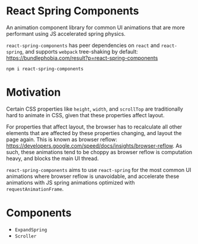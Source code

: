 # React Spring Components

An animation component library for common UI animations that are more performant using JS accelerated spring physics.

`react-spring-components` has peer dependencies on `react` and `react-spring`, and supports `webpack` tree-shaking by default: https://bundlephobia.com/result?p=react-spring-components

`npm i react-spring-components`

# Motivation
Certain CSS properties like `height`, `width`, and `scrollTop` are traditionally hard to animate in CSS, given that these properties affect layout.

For properties that affect layout, the browser has to recalculate all other elements that are affected by these properties changing, and layout the page again. This is known as browser reflow: https://developers.google.com/speed/docs/insights/browser-reflow. As such, these animations tend to be choppy as browser reflow is computation heavy, and blocks the main UI thread.

`react-spring-components` aims to use `react-spring` for the most common UI animations where browser reflow is unavoidable, and accelerate these animations with JS spring animations optimized with `requestAnimationFrame`.

# Components
- `ExpandSpring`
- `Scroller`
